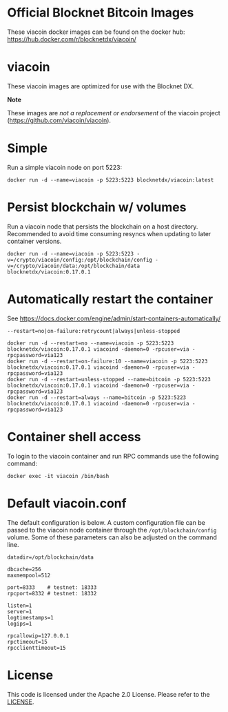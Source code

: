 Official Blocknet Bitcoin Images
=================================

These viacoin docker images can be found on the docker hub: https://hub.docker.com/r/blocknetdx/viacoin/

viacoin
========

These viacoin images are optimized for use with the Blocknet DX.

**Note**

These images are _not a replacement or endorsement_ of the viacoin project (https://github.com/viacoin/viacoin).


Simple
======

Run a simple viacoin node on port 5223:
```
docker run -d --name=viacoin -p 5223:5223 blocknetdx/viacoin:latest
```


Persist blockchain w/ volumes
=============================

Run a viacoin node that persists the blockchain on a host directory. Recommended to avoid time consuming resyncs when updating to later container versions.
```
docker run -d --name=viacoin -p 5223:5223 -v=/crypto/viacoin/config:/opt/blockchain/config -v=/crypto/viacoin/data:/opt/blockchain/data blocknetdx/viacoin:0.17.0.1
```


Automatically restart the container
===================================

See https://docs.docker.com/engine/admin/start-containers-automatically/

`--restart=no|on-failure:retrycount|always|unless-stopped`

```
docker run -d --restart=no --name=viacoin -p 5223:5223 blocknetdx/viacoin:0.17.0.1 viacoind -daemon=0 -rpcuser=via -rpcpassword=via123
docker run -d --restart=on-failure:10 --name=viacoin -p 5223:5223 blocknetdx/viacoin:0.17.0.1 viacoind -daemon=0 -rpcuser=via -rpcpassword=via123
docker run -d --restart=unless-stopped --name=bitcoin -p 5223:5223 blocknetdx/viacoin:0.17.0.1 viacoind -daemon=0 -rpcuser=via -rpcpassword=via123
docker run -d --restart=always --name=bitcoin -p 5223:5223 blocknetdx/viacoin:0.17.0.1 viacoind -daemon=0 -rpcuser=via -rpcpassword=via123
```


Container shell access
======================

To login to the viacoin container and run RPC commands use the following command:
```
docker exec -it viacoin /bin/bash
```


Default viacoin.conf
=====================

The default configuration is below. A custom configuration file can be passed to the viacoin  node container through the `/opt/blockchain/config` volume. Some of these parameters can also be adjusted on the command line.
```
datadir=/opt/blockchain/data

dbcache=256
maxmempool=512

port=8333    # testnet: 18333
rpcport=8332 # testnet: 18332

listen=1
server=1
logtimestamps=1
logips=1

rpcallowip=127.0.0.1
rpctimeout=15
rpcclienttimeout=15
```


License
=======

This code is licensed under the Apache 2.0 License. Please refer to the [LICENSE](https://github.com/BlocknetDX/dockerimages/blob/master/LICENSE).